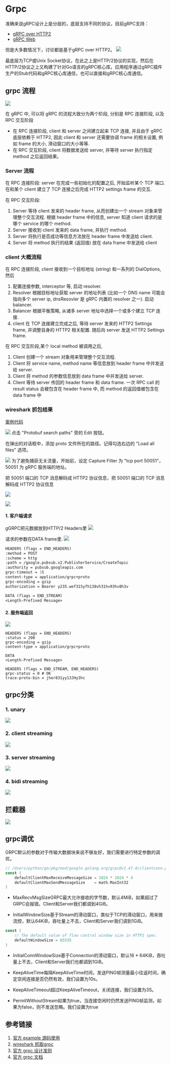 # Grpc
准确来说gRPC设计上是分层的，底层支持不同的协议，目前gRPC支持：

- [gRPC over HTTP2](https://github.com/grpc/grpc/blob/master/doc/PROTOCOL-HTTP2.md)
- [gRPC Web](https://github.com/grpc/grpc/blob/master/doc/PROTOCOL-WEB.md)

但是大多数情况下，讨论都是基于gRPC over HTTP2。
![](.grpc_images/grpc_layer.png)

最底层为TCP或Unix Socket协议，在此之上是HTTP/2协议的实现，然后在HTTP/2协议之上又构建了针对Go语言的gRPC核心库。应用程序通过gRPC插件生产的Stub代码和gRPC核心库通信，也可以直接和gRPC核心库通信。

## grpc 流程
![](.grpc_images/simple_grpc_process.png)


在 gRPC 中, 可以将 gRPC 的流程大致分为两个阶段, 分别是 RPC 连接阶段, 以及 RPC 交互阶段

- 在 RPC 连接阶段, client 和 server 之间建立起来 TCP 连接, 并且由于 gRPC 底层依赖于 HTTP2, 因此 client 和 server 还需要协调 frame 的相关设置, 例如 frame 的大小, 滑动窗口的大小等等.
- 在 RPC 交互阶段, client 将数据发送给 server, 并等待 server 执行指定 method 之后返回结果。


### Server 流程

在 RPC 连接阶段: server 在完成一些初始化的配置之后, 开始监听某个 TCP 端口. 在和某个 client 建立了 TCP 连接之后完成 HTTP2 settings frame 的交互.


在 RPC 交互阶段:

1. Server 等待 client 发来的 header frame, 从而创建出一个 stream 对象来管理整个交互流程. 根据 header frame 中的信息, server 知道 client 请求的是哪个 service 的哪个 method.
2. Server 接收到 client 发来的 data frame, 并执行 method.
3. Server 将执行是否成功等信息方法放在 header frame 中发送给 client.
4. Server 将 method 执行的结果 (返回值) 放在 data frame 中发送给 client


### client 大概流程

在 RPC 连接阶段, client 接收到一个目标地址 (string) 和一系列的 DialOptions, 然后

1. 配置连接参数, interceptor 等, 启动 resolver.
2. Resolver 根据目标地址获取 server 的地址列表 (比如一个 DNS name 可能会指向多个 server ip, dnsResovler 是 gRPC 内置的 resolver 之一). 启动 balancer.
3. Balancer 根据平衡策略, 从诸多 server 地址中选择一个或多个建立 TCP 连接.
4. client 在 TCP 连接建立完成之后, 等待 server 发来的 HTTP2 Settings frame, 并调整自身的 HTTP2 相关配置. 随后向 server 发送 HTTP2 Settings frame.


在 RPC 交互阶段,某个 local method 被调用之后,

1. Client 创建一个 stream 对象用来管理整个交互流程.
2. Client 将 service name, method name 等信息放到 header frame 中并发送给 server.
3. Client 将 method 的参数信息放到 data frame 中并发送给 server.
4. Client 等待 server 传回的 header frame 和 data frame. 一次 RPC call 的 result status 会被包含在 header frame 中, 而 method 的返回值被包含在 data frame 中


### wireshark 抓包结果
[案例代码](./01_grpc_helloworld)

![](.grpc_images/wireshark_config2.png)
点击 "Protobuf search paths" 旁的 Edit 按钮。

在弹出的对话框中，添加 proto 文件所在的路径。记得勾选右边的 "Load all files" 选项。

![](.grpc_images/wireshark_config1.png)
为了避免捕获无关流量，开始前，设定 Capture Filter 为 "tcp port 50051"，50051 为 gRPC 服务端的地址。

把 50051 端口的 TCP 消息解码成 HTTP2 协议信息，把 50051 端口的 TCP 消息解码成 HTTP2 协议信息

![](.grpc_images/wireshark_config.png)

![](.grpc_images/wireshark_info.png)

#### 1. 客户端请求
gGRPC把元数据放到HTTP/2 Headers里
![](.grpc_images/client_hello_req.png)

请求的参数在DATA frame里.
![](.grpc_images/client_hello_req2.png)

```protobuf
HEADERS (flags = END_HEADERS)
:method = POST
:scheme = http
:path = /google.pubsub.v2.PublisherService/CreateTopic
:authority = pubsub.googleapis.com
grpc-timeout = 1S
content-type = application/grpc+proto
grpc-encoding = gzip
authorization = Bearer y235.wef315yfh138vh31hv93hv8h3v

DATA (flags = END_STREAM)
<Length-Prefixed Message>

```


#### 2. 服务端返回
![](.grpc_images/server_hello_response.png)
```
HEADERS (flags = END_HEADERS)
:status = 200
grpc-encoding = gzip
content-type = application/grpc+proto

DATA
<Length-Prefixed Message>

HEADERS (flags = END_STREAM, END_HEADERS)
grpc-status = 0 # OK
trace-proto-bin = jher831yy13JHy3hc
```

## grpc分类
### 1. unary
![](.grpc_images/unary.png)

### 2. client streaming
![](.grpc_images/client_streaming.png)    

### 3. server streaming
![](.grpc_images/server_streaming.png)

### 4. bidi streaming   
![](.grpc_images/bidi_streaming.png)

## 拦截器
![](.grpc_images/intercepter.png)


## grpc调优

GRPC默认的参数对于传输大数据块来说不够友好，我们需要进行特定参数的调优。

```go
// /Users/python/go/pkg/mod/google.golang.org/grpc@v1.47.0/clientconn.go
const (
	defaultClientMaxReceiveMessageSize = 1024 * 1024 * 4
	defaultClientMaxSendMessageSize    = math.MaxInt32
)
```
* MaxRecvMsgSizeGRPC最大允许接收的字节数，默认4MiB，如果超过了GRPC会报错。Client和Server我们都调到4GiB。

* InitialWindowSize基于Stream的滑动窗口，类似于TCP的滑动窗口，用来做流控，默认64KiB，吞吐量上不去，Client和Server我们调到1GiB。
```go
const (
	// The default value of flow control window size in HTTP2 spec.
	defaultWindowSize = 65535
)
```

* InitialConnWindowSize基于Connection的滑动窗口，默认16 * 64KiB，吞吐量上不去，Client和Server我们也都调到1GiB。

* KeepAliveTime每隔KeepAliveTime时间，发送PING帧测量最小往返时间，确定空闲连接是否仍然有效，我们设置为10s。

* KeepAliveTimeout超过KeepAliveTimeout，关闭连接，我们设置为3S。

* PermitWithoutStream如果为true，当连接空闲时仍然发送PING帧监测，如果为false，则不发送忽略。我们设置为true


## 参考链接
1. [官方 example 源码使用](https://github.com/grpc/grpc-go/tree/master/examples/features)
2. [wireshark 抓取grpc ](https://www.imlc.me/how-to-inspect-grpc-with-wireshark/)
3. [官方 grpc 设计准则](https://grpc.io/blog/principles/)
4. [官方 grpc 文档](https://github.com/grpc/grpc/tree/master/doc)